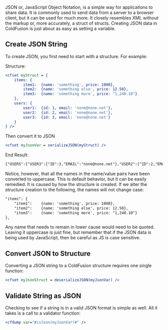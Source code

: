 JSON or, JavaScript Object Notation, is a simple way for applications to
share data. It is commonly used to send data from a server to a browser
client, but it can be used for much more. It closely resembles XML
without the markup or, more accurately, a struct of structs. Creating
JSON data in ColdFusion is just about as easy as setting a variable.

Create JSON String
------------------

To create JSON, you first need to start with a structure. For example:

Structure:

```cfml
<cfset myStruct = {
    items: {
        item1:  {name: 'something', price: 1000},
        item2:  {name: 'something else', price: 12.50},
        item3:  {name: 'something more', price: "1,240.10"}
    },
    users: {
        user1:  {id: 1, email: 'none@none.net'},
        user2:  {id: 2, email: 'none@none.net'},
        user3:  {id: 3, email: 'none@none.net'}
    }
} />
```

Then convert it to JSON

```cfml
<cfset myJsonVar = serializeJSON(myStruct) />
```

End Result:

```cfml
{"USERS":{"USER3":{"ID":3,"EMAIL":"none@none.net"},"USER2":{"ID":2,"EMAIL":"none@none.net"},"USER1":{"ID":1,"EMAIL":"none@none.net"}},"ITEMS":{"ITEM2":{"PRICE":12.50,"NAME":"something else"},"ITEM3":{"PRICE":"1,240.10","NAME":"something more"},"ITEM1":{"PRICE":1000,"NAME":"something"}}}
```

Notice, however, that all the names in the name/value pairs have been
converted to uppercase. This is default behavior, but it can be easily
remedied. It is caused by how the structure is created. If we alter the
structure creation to the following, the names will not change case:

```cfml
"items": {
    "item1":    {name: 'something', price: 1000},
    "item2":    {name: 'something else', price: 12.50},
    "item3":    {name: 'something more', price: "1,240.10"}
},
```

Any name that needs to remain in lower cause would need to be quoted.
Leaving it uppercase is just fine, but remember that if the JSON data is
being used by JavaScript, then be careful as JS is case sensitive.

Convert JSON to Structure
-------------------------

Converting a JSON string to a ColdFusion structure requires one single
function:

```cfml
<cfset myJsonStruct = deserializeJSON(myJsonVar) />
```

Validate String as JSON
-----------------------

Checking to see if a string is in a valid JSON format is simple as well.
All it takes is a call to a validator function:

```cfml
<cfdump var="#isJson(myJsonVar)#" />
```

